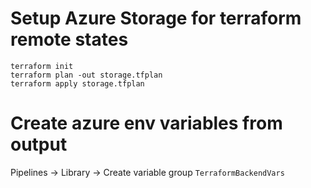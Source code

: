 # Setup Azure Storage for terraform remote states

```
terraform init
terraform plan -out storage.tfplan
terraform apply storage.tfplan
```

# Create azure env variables from output

Pipelines -> Library -> Create variable group `TerraformBackendVars`
